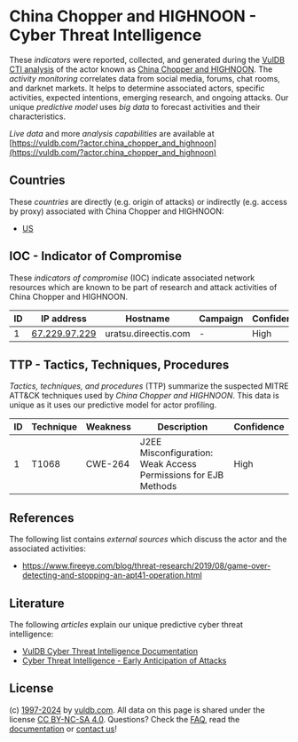 # China Chopper and HIGHNOON - Cyber Threat Intelligence

These _indicators_ were reported, collected, and generated during the [VulDB CTI analysis](https://vuldb.com/?kb.cti) of the actor known as [China Chopper and HIGHNOON](https://vuldb.com/?actor.china_chopper_and_highnoon). The _activity monitoring_ correlates data from social media, forums, chat rooms, and darknet markets. It helps to determine associated actors, specific activities, expected intentions, emerging research, and ongoing attacks. Our unique _predictive model_ uses _big data_ to forecast activities and their characteristics.

_Live data_ and more _analysis capabilities_ are available at [https://vuldb.com/?actor.china_chopper_and_highnoon](https://vuldb.com/?actor.china_chopper_and_highnoon)

## Countries

These _countries_ are directly (e.g. origin of attacks) or indirectly (e.g. access by proxy) associated with China Chopper and HIGHNOON:

* [US](https://vuldb.com/?country.us)

## IOC - Indicator of Compromise

These _indicators of compromise_ (IOC) indicate associated network resources which are known to be part of research and attack activities of China Chopper and HIGHNOON.

ID | IP address | Hostname | Campaign | Confidence
-- | ---------- | -------- | -------- | ----------
1 | [67.229.97.229](https://vuldb.com/?ip.67.229.97.229) | uratsu.direectis.com | - | High

## TTP - Tactics, Techniques, Procedures

_Tactics, techniques, and procedures_ (TTP) summarize the suspected MITRE ATT&CK techniques used by _China Chopper and HIGHNOON_. This data is unique as it uses our predictive model for actor profiling.

ID | Technique | Weakness | Description | Confidence
-- | --------- | -------- | ----------- | ----------
1 | T1068 | CWE-264 | J2EE Misconfiguration: Weak Access Permissions for EJB Methods | High

## References

The following list contains _external sources_ which discuss the actor and the associated activities:

* https://www.fireeye.com/blog/threat-research/2019/08/game-over-detecting-and-stopping-an-apt41-operation.html

## Literature

The following _articles_ explain our unique predictive cyber threat intelligence:

* [VulDB Cyber Threat Intelligence Documentation](https://vuldb.com/?kb.cti)
* [Cyber Threat Intelligence - Early Anticipation of Attacks](https://www.scip.ch/en/?labs.20201022)

## License

(c) [1997-2024](https://vuldb.com/?kb.changelog) by [vuldb.com](https://vuldb.com/?kb.about). All data on this page is shared under the license [CC BY-NC-SA 4.0](https://creativecommons.org/licenses/by-nc-sa/4.0/). Questions? Check the [FAQ](https://vuldb.com/?kb.faq), read the [documentation](https://vuldb.com/?kb) or [contact us](https://vuldb.com/?contact)!
